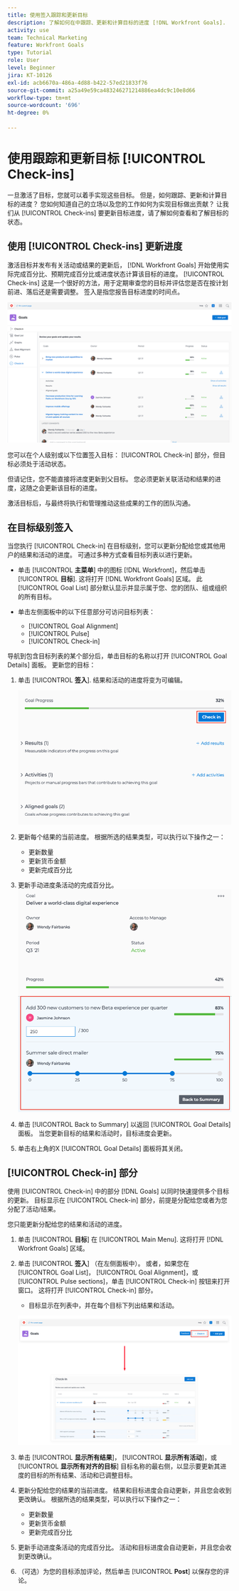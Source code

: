 ```yaml
---
title: 使用签入跟踪和更新目标
description: 了解如何在中跟踪、更新和计算目标的进度 [!DNL Workfront Goals].
activity: use
team: Technical Marketing
feature: Workfront Goals
type: Tutorial
role: User
level: Beginner
jira: KT-10126
exl-id: acb6670a-486a-4d88-b422-57ed21833f76
source-git-commit: a25a49e59ca483246271214886ea4dc9c10e8d66
workflow-type: tm+mt
source-wordcount: '696'
ht-degree: 0%

---
```


# 使用跟踪和更新目标 [!UICONTROL Check-ins]

一旦激活了目标，您就可以着手实现这些目标。 但是，如何跟踪、更新和计算目标的进度？ 您如何知道自己的立场以及您的工作如何为实现目标做出贡献？ 让我们从 [!UICONTROL Check-ins] 要更新目标进度，请了解如何查看和了解目标的状态。

## 使用 [!UICONTROL Check-ins] 更新进度

激活目标并发布有关活动或结果的更新后， [!DNL Workfront Goals] 开始使用实际完成百分比、预期完成百分比或进度状态计算该目标的进度。 [!UICONTROL Check-ins] 这是一个很好的方法，用于定期审查您的目标并评估您是否在按计划前进、落后还是需要调整。 签入是指您报告目标进度的时间点。

![屏幕截图 [!UICONTROL Check-ins] 区域位于 [!DNL Workfront Goals]](assets/09-workfront-goals-check-ins.png)

您可以在个人级别或以下位置签入目标： [!UICONTROL Check-in] 部分，但目标必须处于活动状态。

但请记住，您不能直接将进度更新到父目标。 您必须更新关联活动和结果的进度，这随之会更新该目标的进度。

激活目标后，与最终将执行和管理推动这些成果的工作的团队沟通。

## 在目标级别签入

当您执行 [!UICONTROL Check-in] 在目标级别，您可以更新分配给您或其他用户的结果和活动的进度。 可通过多种方式查看目标列表以进行更新。

* 单击 [!UICONTROL **主菜单**] 中的图标 [!DNL Workfront]，然后单击 [!UICONTROL **目标**]. 这将打开 [!DNL Workfront Goals] 区域。 此 [!UICONTROL Goal List] 部分默认显示并显示属于您、您的团队、组或组织的所有目标。
* 单击左侧面板中的以下任意部分可访问目标列表：

   * [!UICONTROL Goal Alignment]
   * [!UICONTROL Pulse]
   * [!UICONTROL Check-in]

导航到包含目标列表的某个部分后，单击目标的名称以打开 [!UICONTROL Goal Details] 面板。 更新您的目标：

1. 单击 [!UICONTROL **签入**]. 结果和活动的进度将变为可编辑。

   ![屏幕截图 [!UICONTROL Check in] 中的按钮 [!DNL Workfront Goals]](assets/10-workfront-goals-check-in-goal-level.png)

1. 更新每个结果的当前进度。 根据所选的结果类型，可以执行以下操作之一：

   * 更新数量
   * 更新货币金额
   * 更新完成百分比

1. 更新手动进度条活动的完成百分比。
   ![屏幕截图 [!UICONTROL Goal Detials] 面板位于 [!DNL Workfront Goals]](assets/11-workfront-goals-goal-level-update-result-and-activity.png)

1. 单击 [!UICONTROL Back to Summary] 以返回 [!UICONTROL Goal Details] 面板。 当您更新目标的结果和活动时，目标进度会更新。

1. 单击右上角的X [!UICONTROL Goal Details] 面板将其关闭。

## [!UICONTROL Check-in] 部分

使用 [!UICONTROL Check-in] 中的部分 [!DNL Goals] 以同时快速提供多个目标的更新。 目标显示在 [!UICONTROL Check-in] 部分，前提是分配给您或者为您分配了活动/结果。

您只能更新分配给您的结果和活动的进度。

1. 单击 [!UICONTROL **目标**] 在 [!UICONTROL Main Menu]. 这将打开 [!DNL Workfront Goals] 区域。

1. 单击 [!UICONTROL **签入**] （在左侧面板中）。 或者，如果您在 [!UICONTROL Goal List]， [!UICONTROL Goal Alignment]，或 [!UICONTROL Pulse sections]，单击 [!UICONTROL Check-in] 按钮来打开窗口。 这将打开 [!UICONTROL Check-in] 部分。
   * 目标显示在列表中，并在每个目标下列出结果和活动。

   ![屏幕截图 [!UICONTROL Check-in] 中的按钮和区域 [!DNL Workfront Goals]](assets/12-workfront-goals-check-in-section-merged.jpeg)

1. 单击 [!UICONTROL **显示所有结果**]， [!UICONTROL **显示所有活动**]，或 [!UICONTROL **显示所有对齐的目标**] 目标名称的最右侧，以显示要更新其进度的目标的所有结果、活动和已调整目标。

1. 更新分配给您的结果的当前进度。 结果和目标进度会自动更新，并且您会收到更改确认。 根据所选的结果类型，可以执行以下操作之一：

   * 更新数量
   * 更新货币金额
   * 更新完成百分比

1. 更新手动进度条活动的完成百分比。 活动和目标进度会自动更新，并且您会收到更改确认。

1. （可选）为您的目标添加评论，然后单击 [!UICONTROL **Post**] 以保存您的评论。
